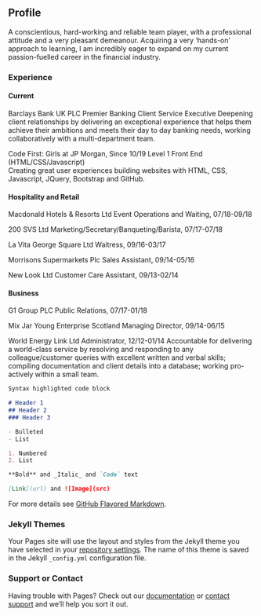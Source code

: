 ## Profile

A conscientious, hard-working and reliable team player, with a professional attitude and a very pleasant demeanour.
Acquiring a very ‘hands-on’ approach to learning, I am incredibly eager to expand on my current passion-fuelled career in the financial industry.

### Experience
#### Current
Barclays Bank UK PLC
Premier Banking Client Service Executive
Deepening client relationships by delivering an exceptional experience that helps them achieve their ambitions and meets their day to day banking needs, working collaboratively with a multi-department team.


Code First: Girls at JP Morgan, Since 10/19
Level 1 Front End (HTML/CSS/Javascript)  
Creating great user experiences building websites with HTML, CSS, Javascript, JQuery, Bootstrap and GitHub.
    
#### Hospitality and Retail
Macdonald Hotels & Resorts Ltd
Event Operations and Waiting, 07/18-09/18

200 SVS Ltd
Marketing/Secretary/Banqueting/Barista, 07/17-07/18

La Vita George Square Ltd
Waitress, 09/16-03/17
    
Morrisons Supermarkets Plc
Sales Assistant, 09/14-05/16
    
New Look Ltd
Customer Care Assistant, 09/13-02/14
   
#### Business
G1 Group PLC
Public Relations, 07/17-01/18
  
Mix Jar Young Enterprise Scotland
Managing Director, 09/14-06/15
    
World Energy Link Ltd
Administrator, 12/12-01/14
Accountable for delivering a world-class service by resolving and responding to any colleague/customer queries with excellent written and verbal skills; compiling documentation and client details into a database; working pro-actively within a small team.



```markdown
Syntax highlighted code block

# Header 1
## Header 2
### Header 3

- Bulleted
- List

1. Numbered
2. List

**Bold** and _Italic_ and `Code` text

[Link](url) and ![Image](src)
```

For more details see [GitHub Flavored Markdown](https://guides.github.com/features/mastering-markdown/).

### Jekyll Themes

Your Pages site will use the layout and styles from the Jekyll theme you have selected in your [repository settings](https://github.com/joycordiner/joycordiner/settings). The name of this theme is saved in the Jekyll `_config.yml` configuration file.

### Support or Contact

Having trouble with Pages? Check out our [documentation](https://help.github.com/categories/github-pages-basics/) or [contact support](https://github.com/contact) and we’ll help you sort it out.
